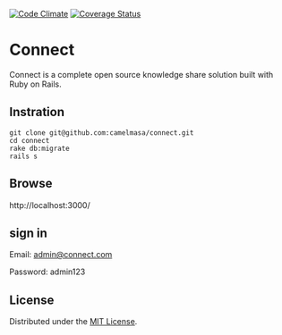 [![Code Climate](https://codeclimate.com/repos/52b79e4069568073440066b0/badges/ca296142dd8e53e513b1/gpa.png)](https://codeclimate.com/repos/52b79e4069568073440066b0/feed)
[![Coverage Status](https://coveralls.io/repos/camelmasa/connect/badge.png)](https://coveralls.io/r/camelmasa/connect)

Connect
======================
Connect is a complete open source knowledge share solution built with Ruby on Rails.

Instration
------

```
git clone git@github.com:camelmasa/connect.git
cd connect
rake db:migrate
rails s
```

Browse
------

http://localhost:3000/

## sign in

Email: admin@connect.com

Password: admin123

License
----------
Distributed under the [MIT License][mit].

[MIT]: http://www.opensource.org/licenses/mit-license.php
